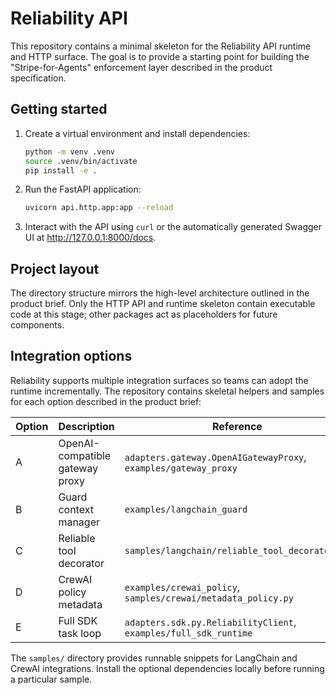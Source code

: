 # Reliability API

This repository contains a minimal skeleton for the Reliability API runtime and
HTTP surface. The goal is to provide a starting point for building the
"Stripe-for-Agents" enforcement layer described in the product specification.

## Getting started

1. Create a virtual environment and install dependencies:

   ```bash
   python -m venv .venv
   source .venv/bin/activate
   pip install -e .
   ```

2. Run the FastAPI application:

   ```bash
   uvicorn api.http.app:app --reload
   ```

3. Interact with the API using `curl` or the automatically generated Swagger UI
   at http://127.0.0.1:8000/docs.

## Project layout

The directory structure mirrors the high-level architecture outlined in the
product brief. Only the HTTP API and runtime skeleton contain executable code
at this stage; other packages act as placeholders for future components.

## Integration options

Reliability supports multiple integration surfaces so teams can adopt the
runtime incrementally. The repository contains skeletal helpers and samples for
each option described in the product brief:

| Option | Description | Reference |
| ------ | ----------- | --------- |
| A | OpenAI-compatible gateway proxy | `adapters.gateway.OpenAIGatewayProxy`, `examples/gateway_proxy` |
| B | Guard context manager | `examples/langchain_guard` |
| C | Reliable tool decorator | `samples/langchain/reliable_tool_decorator.py` |
| D | CrewAI policy metadata | `examples/crewai_policy`, `samples/crewai/metadata_policy.py` |
| E | Full SDK task loop | `adapters.sdk.py.ReliabilityClient`, `examples/full_sdk_runtime` |

The `samples/` directory provides runnable snippets for LangChain and CrewAI
integrations. Install the optional dependencies locally before running a
particular sample.
